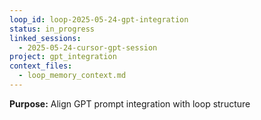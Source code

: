 ```yaml
---
loop_id: loop-2025-05-24-gpt-integration
status: in_progress
linked_sessions:
  - 2025-05-24-cursor-gpt-session
project: gpt_integration
context_files:
  - loop_memory_context.md
---
```


**Purpose:** Align GPT prompt integration with loop structure